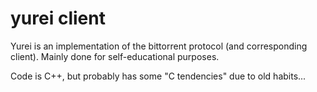 # yurei client

Yurei is an implementation of the bittorrent protocol (and corresponding client). Mainly done for self-educational purposes.

Code is C++, but probably has some "C tendencies" due to old habits...

